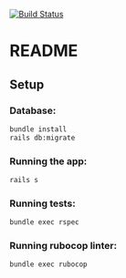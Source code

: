 [![Build Status](https://travis-ci.org/efigence/task_tracker.svg?branch=master)](https://travis-ci.org/efigence/task_tracker)

# README

## Setup

### Database:

```bash
bundle install
rails db:migrate
```

### Running the app:
```bash
rails s
```

### Running tests:
```bash
bundle exec rspec
```

### Running rubocop linter:
```bash
bundle exec rubocop
```
